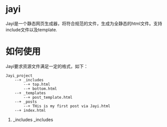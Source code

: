 jayi
===
Jayi是一个静态网页生成器，将符合规范的文件，生成为全静态的html文件。支持include文件以及template.

如何使用
===
Jayi要求资源文件满足一定的格式，如下：

```
Jayi_project
    --+ _includes
        --+ top.html
        --+ bottom.html
    --+ _templates
        --+ post_template.html
    --+ _posts
        --+ THis is my first post via Jayi.html
    --+ index.html
```
1. _includes _includes
